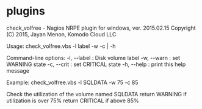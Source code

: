 # plugins
check_volfree - Nagios NRPE plugin for windows, ver. 2015.02.15
Copyright (C) 2015, Jayan Menon, Komodo Cloud LLC

Usage: check_volfree.vbs -l label -w <warn> -c <crit> | -h

Command-line options:
   -l, --label <label>  : Disk volume label
   -w, --warn <warn>    : set WARNING state
   -c, --crit <crit>    : set CRITICAL state
   -h, --help           : print this help message

Example:
   check_volfree.vbs -l SQLDATA -w 75 -c 85

   Check the utilization of the volume named SQLDATA
   return WARNING if utilization is over 75%
   return CRITICAL if above 85%

